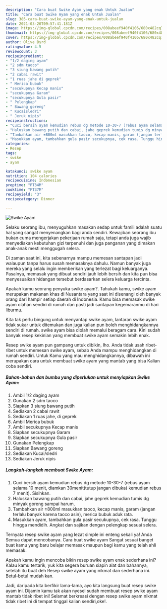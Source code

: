 ```yaml
---
description: "Cara buat Swike Ayam yang enak Untuk Jualan"
title: "Cara buat Swike Ayam yang enak Untuk Jualan"
slug: 385-cara-buat-swike-ayam-yang-enak-untuk-jualan
date: 2021-03-20T09:57:41.181Z
image: https://img-global.cpcdn.com/recipes/008abeef940f4106/680x482cq70/swike-ayam-foto-resep-utama.jpg
thumbnail: https://img-global.cpcdn.com/recipes/008abeef940f4106/680x482cq70/swike-ayam-foto-resep-utama.jpg
cover: https://img-global.cpcdn.com/recipes/008abeef940f4106/680x482cq70/swike-ayam-foto-resep-utama.jpg
author: Olive Byrd
ratingvalue: 4.5
reviewcount: 3
recipeingredient:
- "1/2 daging ayam"
- "2 sdm taoco"
- "3 siung bawang putih"
- "2 cabai rawit"
- "1 ruas jahe di geprek"
- " Merica bubuk"
- "secukupnya Kecap manis"
- "secukupnya Garam"
- "secukupnya Gula pasir"
- " Pelengkap"
- " Bawang goreng"
- " Kucaisledri"
- " Jeruk nipis"
recipeinstructions:
- "Cuci bersih ayam kemudian rebus dg metode 10-30-7 (rebus ayam selama 10 menit, diamkan 30menit(tutup jangan dibuka) kemudian rebus 7 menit). Sisihkan."
- "Haluskan bawang putih dan cabai, jahe geprek kemudian tumis dg minyak goreng sampai harum,"
- "Tambahkan air ±800ml masukkan taoco, kecap manis, garam (jangan terlalu banyak karena taoco asin), merica bubuk aduk rata."
- "Masukkan ayam, tambahkan gula pasir secukupnya, cek rasa. Tunggu hingga mendidih. Angkat dan sajikan dengan pelengkap sesuai selera."
categories:
- Resep
tags:
- swike
- ayam

katakunci: swike ayam 
nutrition: 104 calories
recipecuisine: Indonesian
preptime: "PT34M"
cooktime: "PT37M"
recipeyield: "3"
recipecategory: Dinner

---
```



![Swike Ayam](https://img-global.cpcdn.com/recipes/008abeef940f4106/680x482cq70/swike-ayam-foto-resep-utama.jpg)

Selaku seorang ibu, menyuguhkan masakan sedap untuk famili adalah suatu hal yang sangat menyenangkan bagi anda sendiri. Kewajiban seorang ibu bukan cuma mengerjakan pekerjaan rumah saja, tetapi anda juga wajib menyediakan kebutuhan gizi terpenuhi dan juga panganan yang dimakan anak-anak mesti menggugah selera.

Di zaman  saat ini, kita sebenarnya mampu memesan santapan jadi walaupun tanpa harus susah memasaknya dahulu. Namun banyak juga mereka yang selalu ingin memberikan yang terlezat bagi keluarganya. Pasalnya, memasak yang dibuat sendiri jauh lebih bersih dan kita pun bisa menyesuaikan hidangan tersebut berdasarkan selera keluarga tercinta. 



Apakah kamu seorang penyuka swike ayam?. Tahukah kamu, swike ayam merupakan makanan khas di Nusantara yang saat ini disenangi oleh banyak orang dari hampir setiap daerah di Indonesia. Kamu bisa memasak swike ayam olahan sendiri di rumah dan pasti jadi santapan kegemaranmu di hari liburmu.

Kita tak perlu bingung untuk menyantap swike ayam, lantaran swike ayam tidak sukar untuk ditemukan dan juga kalian pun boleh menghidangkannya sendiri di rumah. swike ayam bisa diolah memalui beragam cara. Kini sudah banyak resep kekinian yang membuat swike ayam semakin lebih enak.

Resep swike ayam pun gampang untuk dibikin, lho. Anda tidak usah ribet-ribet untuk memesan swike ayam, sebab Anda mampu menghidangkan di rumah sendiri. Untuk Kamu yang mau menghidangkannya, dibawah ini merupakan cara untuk membuat swike ayam yang mantab yang bisa Kalian coba sendiri.

<!--inarticleads1-->

##### Bahan-bahan dan bumbu yang diperlukan untuk menyiapkan Swike Ayam:

1. Ambil 1/2 daging ayam
1. Gunakan 2 sdm taoco
1. Siapkan 3 siung bawang putih
1. Sediakan 2 cabai rawit
1. Sediakan 1 ruas jahe, di geprek
1. Ambil  Merica bubuk
1. Ambil secukupnya Kecap manis
1. Siapkan secukupnya Garam
1. Siapkan secukupnya Gula pasir
1. Gunakan  Pelengkap
1. Siapkan  Bawang goreng
1. Sediakan  Kucai/sledri
1. Sediakan  Jeruk nipis




<!--inarticleads2-->

##### Langkah-langkah membuat Swike Ayam:

1. Cuci bersih ayam kemudian rebus dg metode 10-30-7 (rebus ayam selama 10 menit, diamkan 30menit(tutup jangan dibuka) kemudian rebus 7 menit). Sisihkan.
1. Haluskan bawang putih dan cabai, jahe geprek kemudian tumis dg minyak goreng sampai harum,
1. Tambahkan air ±800ml masukkan taoco, kecap manis, garam (jangan terlalu banyak karena taoco asin), merica bubuk aduk rata.
1. Masukkan ayam, tambahkan gula pasir secukupnya, cek rasa. Tunggu hingga mendidih. Angkat dan sajikan dengan pelengkap sesuai selera.




Ternyata resep swike ayam yang lezat simple ini enteng sekali ya! Anda Semua dapat mencobanya. Cara buat swike ayam Sangat sesuai banget buat kamu yang baru belajar memasak maupun bagi kamu yang telah ahli memasak.

Apakah kamu ingin mencoba bikin resep swike ayam enak sederhana ini? Kalau kamu tertarik, yuk kita segera buruan siapin alat dan bahannya, setelah itu buat deh Resep swike ayam yang nikmat dan sederhana ini. Betul-betul mudah kan. 

Jadi, daripada kita berfikir lama-lama, ayo kita langsung buat resep swike ayam ini. Dijamin kamu tak akan nyesel sudah membuat resep swike ayam mantab tidak ribet ini! Selamat berkreasi dengan resep swike ayam nikmat tidak ribet ini di tempat tinggal kalian sendiri,oke!.

